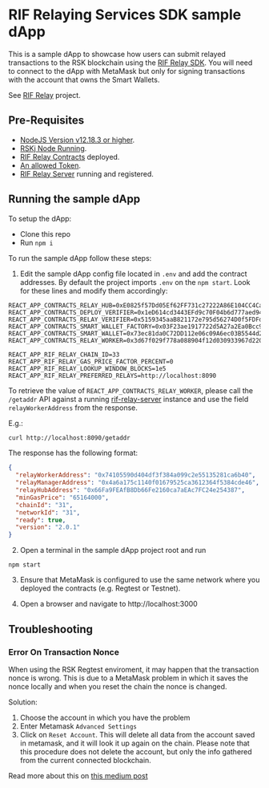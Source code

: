 # RIF Relaying Services SDK sample dApp

This is a sample dApp to showcase how users can submit relayed transactions to the RSK blockchain using the [RIF Relay SDK](https://github.com/infuy/relaying-services-sdk). You will need to connect to the dApp with MetaMask but only for signing transactions with the account that owns the Smart Wallets.

See [RIF Relay](https://github.com/rsksmart/rif-relay) project.


## Pre-Requisites

* [NodeJS Version v12.18.3 or higher](https://nodejs.org/en/download/).
* [RSKj Node Running](https://github.com/rsksmart/rskj).
* [RIF Relay Contracts](https://github.com/anarancio/rif-relay-contracts) deployed.
* [An allowed Token](https://github.com/anarancio/rif-relay-contracts#allowing-tokens).
* [RIF Relay Server](https://github.com/infuy/rif-relay-server) running and registered.

## Running the sample dApp

To setup the dApp:

* Clone this repo 
* Run `npm i`

To run the sample dApp follow these steps:

1. Edit the sample dApp config file located in `.env` and add the contract addresses. By default the project imports `.env` on the `npm start`. Look for these lines and modify them accordingly:
```
REACT_APP_CONTRACTS_RELAY_HUB=0xE0825f57Dd05Ef62FF731c27222A86E104CC4Cad
REACT_APP_CONTRACTS_DEPLOY_VERIFIER=0x1eD614cd3443EFd9c70F04b6d777aed947A4b0c4
REACT_APP_CONTRACTS_RELAY_VERIFIER=0x5159345aaB821172e795d56274D0f5FDFdC6aBD9
REACT_APP_CONTRACTS_SMART_WALLET_FACTORY=0x03F23ae1917722d5A27a2Ea0Bcc98725a2a2a49a
REACT_APP_CONTRACTS_SMART_WALLET=0x73ec81da0C72DD112e06c09A6ec03B5544d26F05
REACT_APP_CONTRACTS_RELAY_WORKER=0x3d67f029f778a088904f12d030933967d220faa3

REACT_APP_RIF_RELAY_CHAIN_ID=33
REACT_APP_RIF_RELAY_GAS_PRICE_FACTOR_PERCENT=0
REACT_APP_RIF_RELAY_LOOKUP_WINDOW_BLOCKS=1e5
REACT_APP_RIF_RELAY_PREFERRED_RELAYS=http://localhost:8090
```

To retrieve the value of `REACT_APP_CONTRACTS_RELAY_WORKER`, please call the `/getaddr` API against a running [rif-relay-server](https://github.com/infuy/rif-relay-server) instance and use the field `relayWorkerAddress` from the response.

E.g.:
```bash
curl http://localhost:8090/getaddr
```
The response has the following format:
```json
{
  "relayWorkerAddress": "0x74105590d404df3f384a099c2e55135281ca6b40",
  "relayManagerAddress": "0x4a6a175c1140f01679525ca3612364f5384cde46",
  "relayHubAddress": "0x66Fa9FEAfB8Db66Fe2160ca7aEAc7FC24e254387",
  "minGasPrice": "65164000",
  "chainId": "31",
  "networkId": "31",
  "ready": true,
  "version": "2.0.1"
}
```

2. Open a terminal in the sample dApp project root and run

```
npm start
```

3. Ensure that MetaMask is configured to use the same network where you deployed the contracts (e.g. Regtest or Testnet).

4. Open a browser and navigate to http://localhost:3000

## Troubleshooting
### Error On Transaction Nonce
When using the RSK Regtest enviroment, it may happen that the transaction nonce is wrong. This is due to a MetaMask problem in which it saves the nonce locally and when you reset the chain the nonce is changed.

Solution:
1. Choose the account in which you have the problem
2. Enter Metamask `Advanced Settings`
3. Click on `Reset Account`. This will delete all data from the account saved in metamask, and it will look it up again on the chain. Please note that this procedure does not delete the account, but only the info gathered from the current connected blockchain.

Read more about this on [this medium post](https://medium.com/singapore-blockchain-dapps/reset-metamask-nonce-766dd4c27ca8)
